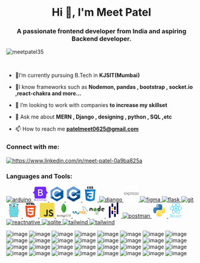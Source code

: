 <h1 align="center">Hi 👋, I'm Meet Patel</h1>
<h3 align="center">A passionate frontend developer from India and aspiring Backend developer.</h3>

<p align="left"> <img src="https://komarev.com/ghpvc/?username=meetpatel35&label=Profile%20views&color=0e75b6&style=flat" alt="meetpatel35" /> </p>

<p align="left"> <a href="https://twitter.com/" target="blank"><img src="https://img.shields.io/twitter/follow/?logo=twitter&style=for-the-badge" alt="" /></a> </p>

- 📖I’m currently pursuing B.Tech in **KJSIT(Mumbai)**

- 🔖I know frameworks such as **Nodemon, pandas , bootstrap , socket.io ,react-chakra and more...**

- 🔭 I’m looking to work with companies **to increase my skillset**

- 💬 Ask me about **MERN , Django , designing , python , SQL ,etc**

- 📫 How to reach me **patelmeet0625@gmail.com**

<h3 align="left">Connect with me:</h3>
<p align="left">
<a href="https://linkedin.com/in/https://www.linkedin.com/in/meet-patel-0a9ba825a" target="blank"><img align="center" src="https://raw.githubusercontent.com/rahuldkjain/github-profile-readme-generator/master/src/images/icons/Social/linked-in-alt.svg" alt="https://www.linkedin.com/in/meet-patel-0a9ba825a" height="30" width="40" /></a>
</p>

<h3 align="left">Languages and Tools:</h3>
<p align="left"> <a href="https://www.arduino.cc/" target="_blank" rel="noreferrer"> <img src="https://cdn.worldvectorlogo.com/logos/arduino-1.svg" alt="arduino" width="40" height="40"/> </a> <a href="https://getbootstrap.com" target="_blank" rel="noreferrer"> <img src="https://raw.githubusercontent.com/devicons/devicon/master/icons/bootstrap/bootstrap-plain-wordmark.svg" alt="bootstrap" width="40" height="40"/> </a> <a href="https://www.cprogramming.com/" target="_blank" rel="noreferrer"> <img src="https://raw.githubusercontent.com/devicons/devicon/master/icons/c/c-original.svg" alt="c" width="40" height="40"/> </a> <a href="https://www.w3schools.com/cpp/" target="_blank" rel="noreferrer"> <img src="https://raw.githubusercontent.com/devicons/devicon/master/icons/cplusplus/cplusplus-original.svg" alt="cplusplus" width="40" height="40"/> </a> <a href="https://www.w3schools.com/css/" target="_blank" rel="noreferrer"> <img src="https://raw.githubusercontent.com/devicons/devicon/master/icons/css3/css3-original-wordmark.svg" alt="css3" width="40" height="40"/> </a> <a href="https://www.djangoproject.com/" target="_blank" rel="noreferrer"> <img src="https://cdn.worldvectorlogo.com/logos/django.svg" alt="django" width="40" height="40"/> </a> <a href="https://expressjs.com" target="_blank" rel="noreferrer"> <img src="https://raw.githubusercontent.com/devicons/devicon/master/icons/express/express-original-wordmark.svg" alt="express" width="40" height="40"/> </a> <a href="https://www.figma.com/" target="_blank" rel="noreferrer"> <img src="https://www.vectorlogo.zone/logos/figma/figma-icon.svg" alt="figma" width="40" height="40"/> </a> <a href="https://flask.palletsprojects.com/" target="_blank" rel="noreferrer"> <img src="https://www.vectorlogo.zone/logos/pocoo_flask/pocoo_flask-icon.svg" alt="flask" background="white" width="40" height="40"/> </a> <a href="https://git-scm.com/" target="_blank" rel="noreferrer"> <img src="https://www.vectorlogo.zone/logos/git-scm/git-scm-icon.svg" alt="git" width="40" height="40"/> </a> <a href="https://golang.org" target="_blank" rel="noreferrer"> <img src="https://raw.githubusercontent.com/devicons/devicon/master/icons/go/go-original.svg" alt="go" width="40" height="40"/> </a> <a href="https://www.w3.org/html/" target="_blank" rel="noreferrer"> <img src="https://raw.githubusercontent.com/devicons/devicon/master/icons/html5/html5-original-wordmark.svg" alt="html5" width="40" height="40"/> </a> <a href="https://developer.mozilla.org/en-US/docs/Web/JavaScript" target="_blank" rel="noreferrer"> <img src="https://raw.githubusercontent.com/devicons/devicon/master/icons/javascript/javascript-original.svg" alt="javascript" width="40" height="40"/> </a> <a href="https://www.mongodb.com/" target="_blank" rel="noreferrer"> <img src="https://raw.githubusercontent.com/devicons/devicon/master/icons/mongodb/mongodb-original-wordmark.svg" alt="mongodb" width="40" height="40"/> </a> <a href="https://www.mysql.com/" target="_blank" rel="noreferrer"> <img src="https://raw.githubusercontent.com/devicons/devicon/master/icons/mysql/mysql-original-wordmark.svg" alt="mysql" width="40" height="40"/> </a> <a href="https://nodejs.org" target="_blank" rel="noreferrer"> <img src="https://raw.githubusercontent.com/devicons/devicon/master/icons/nodejs/nodejs-original-wordmark.svg" alt="nodejs" width="40" height="40"/> </a> <a href="https://pandas.pydata.org/" target="_blank" rel="noreferrer"> <img src="https://raw.githubusercontent.com/devicons/devicon/2ae2a900d2f041da66e950e4d48052658d850630/icons/pandas/pandas-original.svg" alt="pandas" width="40" height="40"/> </a> <a href="https://postman.com" target="_blank" rel="noreferrer"> <img src="https://www.vectorlogo.zone/logos/getpostman/getpostman-icon.svg" alt="postman" width="40" height="40"/> </a> <a href="https://www.python.org" target="_blank" rel="noreferrer"> <img src="https://raw.githubusercontent.com/devicons/devicon/master/icons/python/python-original.svg" alt="python" width="40" height="40"/> </a> <a href="https://reactjs.org/" target="_blank" rel="noreferrer"> <img src="https://raw.githubusercontent.com/devicons/devicon/master/icons/react/react-original-wordmark.svg" alt="react" width="40" height="40"/> </a> <a href="https://reactnative.dev/" target="_blank" rel="noreferrer"> <img src="https://reactnative.dev/img/header_logo.svg" alt="reactnative" width="40" height="40"/> </a> <a href="https://www.sqlite.org/" target="_blank" rel="noreferrer"> <img src="https://www.vectorlogo.zone/logos/sqlite/sqlite-icon.svg" alt="sqlite" width="40" height="40"/> </a> <a href="https://tailwindcss.com/" target="_blank" rel="noreferrer"> <img src="https://www.vectorlogo.zone/logos/tailwindcss/tailwindcss-icon.svg" alt="tailwind" width="40" height="40"/> <img src="https://github.com/YashLoriya02/YashLoriya02/assets/143203752/63eb6f95-63d6-4356-95d0-1d93ad0ae461" alt="tailwind" width="80" height="40"/> </a> </p>

![image](https://github.com/YashLoriya02/YashLoriya02/assets/143203752/2190be2d-18d6-49f7-95e1-adb80ec363ca) 
  ![image](https://github.com/YashLoriya02/YashLoriya02/assets/143203752/01572bb3-2b59-49c6-a2e5-e5ed02b452fd)
  ![image](https://github.com/YashLoriya02/YashLoriya02/assets/143203752/e1c178fa-524c-4cb5-a858-6a7700013924)
  ![image](https://github.com/YashLoriya02/YashLoriya02/assets/143203752/865139ef-0e15-4a63-834f-156c2fbfe4ac)
  ![image](https://github.com/YashLoriya02/YashLoriya02/assets/143203752/e8a48dc8-350d-4dc2-93ee-5ff49b4991ad)
  ![image](https://github.com/YashLoriya02/YashLoriya02/assets/143203752/7105e7e0-626f-4551-9387-703bc61f5659)
  ![image](https://github.com/YashLoriya02/YashLoriya02/assets/143203752/cae5c369-85e0-4416-932b-2abf73e98f8c)
  ![image](https://github.com/YashLoriya02/YashLoriya02/assets/143203752/5f576d2a-3d19-45d1-84e6-a954988cfa65)
  ![image](https://github.com/YashLoriya02/YashLoriya02/assets/143203752/0baed8d1-2516-4033-9b94-78df08fe096d)
  ![image](https://github.com/YashLoriya02/YashLoriya02/assets/143203752/e2643438-3934-449f-8519-342291670501)
  ![image](https://github.com/YashLoriya02/YashLoriya02/assets/143203752/4e8c9b99-842c-4b9f-a69b-1f6aa1c2fceb)
  ![image](https://github.com/YashLoriya02/YashLoriya02/assets/143203752/6c796ffb-90ac-405d-8164-75ad78905e28)
  ![image](https://github.com/YashLoriya02/YashLoriya02/assets/143203752/2461585e-3a1a-4e20-9f81-7c57bdde748d)
  ![image](https://github.com/YashLoriya02/YashLoriya02/assets/143203752/0c85d0cd-869f-459e-afc5-2ded579c4653)
  ![image](https://github.com/YashLoriya02/YashLoriya02/assets/143203752/8522df02-de63-4fec-9121-24e74582438b)
  ![image](https://github.com/YashLoriya02/YashLoriya02/assets/143203752/445b10f9-36d2-402a-98b4-0a66e3402382)
  ![image](https://github.com/YashLoriya02/YashLoriya02/assets/143203752/58619d62-5b0d-4fe6-9067-ae0c1d0fdb2b)
  ![image](https://github.com/YashLoriya02/YashLoriya02/assets/143203752/63eb6f95-63d6-4356-95d0-1d93ad0ae461)
  ![image](https://github.com/YashLoriya02/YashLoriya02/assets/143203752/9083b747-1f24-4ee7-babe-e3cf3878c87f)
  ![image](https://github.com/YashLoriya02/YashLoriya02/assets/143203752/70ac0969-9148-4d13-b61e-fe417a1d8ff9)
  ![image](https://github.com/YashLoriya02/YashLoriya02/assets/143203752/12d48388-552d-4dba-85ee-857dc6027ff8)
  ![image](https://github.com/YashLoriya02/YashLoriya02/assets/143203752/71bf416e-8c75-40bc-8711-ff831dbee14b)
  ![image](https://github.com/YashLoriya02/YashLoriya02/assets/143203752/4d655d06-d797-48da-aca8-619a1a1fef6b)
  ![image](https://github.com/YashLoriya02/YashLoriya02/assets/143203752/b6951d60-2e9b-47c3-91ec-5ef6eef0e388)
  ![image](https://github.com/YashLoriya02/YashLoriya02/assets/143203752/ef93cbae-01e7-454b-bbdf-f28d7221a340)
  ![image](https://github.com/YashLoriya02/YashLoriya02/assets/143203752/a2bea5fb-5599-4046-ba8d-d0fbf99df6e1)
  ![image](https://github.com/YashLoriya02/YashLoriya02/assets/143203752/5fc90426-1594-4b92-ac6c-32e43cc866ec)
  ![image](https://github.com/YashLoriya02/YashLoriya02/assets/143203752/ec3256ee-cf86-49e6-9525-290687ac7ed4)
  ![image](https://github.com/YashLoriya02/YashLoriya02/assets/143203752/e09cc86d-bbd3-4ecc-8c01-bf6282ef07ea)
  ![image](https://github.com/YashLoriya02/YashLoriya02/assets/143203752/7b280582-19d2-4576-89a4-a5d865e227c7)
  ![image](https://github.com/YashLoriya02/YashLoriya02/assets/143203752/208b08e7-07e9-4b98-af04-10ffe4f20048)
  ![image](https://github.com/YashLoriya02/YashLoriya02/assets/143203752/be16c5a1-79dc-461e-8200-c695f8e380ef)
